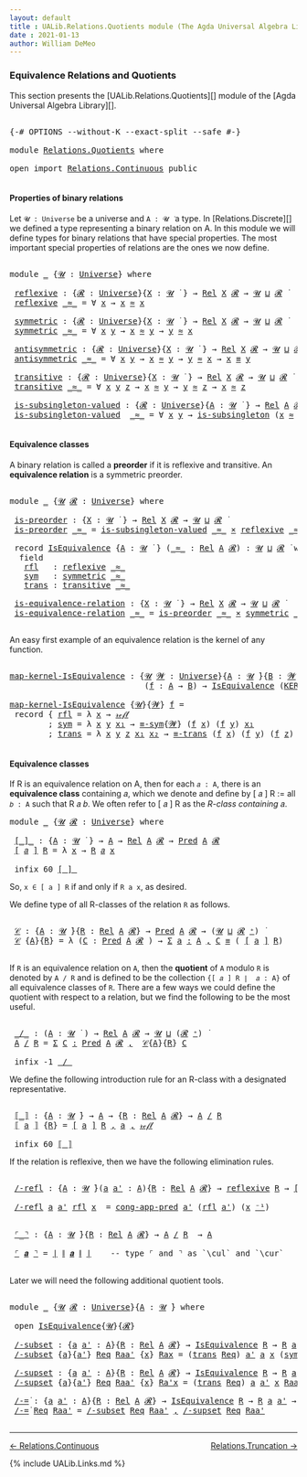 ```yaml
---
layout: default
title : UALib.Relations.Quotients module (The Agda Universal Algebra Library)
date : 2021-01-13
author: William DeMeo
---
```


### <a id="equivalence-relations-and-quotients">Equivalence Relations and Quotients</a>

This section presents the [UALib.Relations.Quotients][] module of the [Agda Universal Algebra Library][].

<pre class="Agda">

<a id="354" class="Symbol">{-#</a> <a id="358" class="Keyword">OPTIONS</a> <a id="366" class="Pragma">--without-K</a> <a id="378" class="Pragma">--exact-split</a> <a id="392" class="Pragma">--safe</a> <a id="399" class="Symbol">#-}</a>

<a id="404" class="Keyword">module</a> <a id="411" href="Relations.Quotients.html" class="Module">Relations.Quotients</a> <a id="431" class="Keyword">where</a>

<a id="438" class="Keyword">open</a> <a id="443" class="Keyword">import</a> <a id="450" href="Relations.Continuous.html" class="Module">Relations.Continuous</a> <a id="471" class="Keyword">public</a>

</pre>


#### <a id="properties-of-binary-relations">Properties of binary relations</a>

Let `𝓤 : Universe` be a universe and `A : 𝓤 ̇` a type.  In [Relations.Discrete][] we defined a type representing a binary relation on A.  In this module we will define types for binary relations that have special properties. The most important special properties of relations are the ones we now define.

<pre class="Agda">

<a id="891" class="Keyword">module</a> <a id="898" href="Relations.Quotients.html#898" class="Module">_</a> <a id="900" class="Symbol">{</a><a id="901" href="Relations.Quotients.html#901" class="Bound">𝓤</a> <a id="903" class="Symbol">:</a> <a id="905" href="Agda.Primitive.html#423" class="Postulate">Universe</a><a id="913" class="Symbol">}</a> <a id="915" class="Keyword">where</a>

 <a id="923" href="Relations.Quotients.html#923" class="Function">reflexive</a> <a id="933" class="Symbol">:</a> <a id="935" class="Symbol">{</a><a id="936" href="Relations.Quotients.html#936" class="Bound">𝓡</a> <a id="938" class="Symbol">:</a> <a id="940" href="Agda.Primitive.html#423" class="Postulate">Universe</a><a id="948" class="Symbol">}{</a><a id="950" href="Relations.Quotients.html#950" class="Bound">X</a> <a id="952" class="Symbol">:</a> <a id="954" href="Relations.Quotients.html#901" class="Bound">𝓤</a> <a id="956" href="Universes.html#403" class="Function Operator">̇</a> <a id="958" class="Symbol">}</a> <a id="960" class="Symbol">→</a> <a id="962" href="Relations.Discrete.html#7033" class="Function">Rel</a> <a id="966" href="Relations.Quotients.html#950" class="Bound">X</a> <a id="968" href="Relations.Quotients.html#936" class="Bound">𝓡</a> <a id="970" class="Symbol">→</a> <a id="972" href="Relations.Quotients.html#901" class="Bound">𝓤</a> <a id="974" href="Agda.Primitive.html#636" class="Primitive Operator">⊔</a> <a id="976" href="Relations.Quotients.html#936" class="Bound">𝓡</a> <a id="978" href="Universes.html#403" class="Function Operator">̇</a>
 <a id="981" href="Relations.Quotients.html#923" class="Function">reflexive</a> <a id="991" href="Relations.Quotients.html#991" class="Bound Operator">_≈_</a> <a id="995" class="Symbol">=</a> <a id="997" class="Symbol">∀</a> <a id="999" href="Relations.Quotients.html#999" class="Bound">x</a> <a id="1001" class="Symbol">→</a> <a id="1003" href="Relations.Quotients.html#999" class="Bound">x</a> <a id="1005" href="Relations.Quotients.html#991" class="Bound Operator">≈</a> <a id="1007" href="Relations.Quotients.html#999" class="Bound">x</a>

 <a id="1011" href="Relations.Quotients.html#1011" class="Function">symmetric</a> <a id="1021" class="Symbol">:</a> <a id="1023" class="Symbol">{</a><a id="1024" href="Relations.Quotients.html#1024" class="Bound">𝓡</a> <a id="1026" class="Symbol">:</a> <a id="1028" href="Agda.Primitive.html#423" class="Postulate">Universe</a><a id="1036" class="Symbol">}{</a><a id="1038" href="Relations.Quotients.html#1038" class="Bound">X</a> <a id="1040" class="Symbol">:</a> <a id="1042" href="Relations.Quotients.html#901" class="Bound">𝓤</a> <a id="1044" href="Universes.html#403" class="Function Operator">̇</a> <a id="1046" class="Symbol">}</a> <a id="1048" class="Symbol">→</a> <a id="1050" href="Relations.Discrete.html#7033" class="Function">Rel</a> <a id="1054" href="Relations.Quotients.html#1038" class="Bound">X</a> <a id="1056" href="Relations.Quotients.html#1024" class="Bound">𝓡</a> <a id="1058" class="Symbol">→</a> <a id="1060" href="Relations.Quotients.html#901" class="Bound">𝓤</a> <a id="1062" href="Agda.Primitive.html#636" class="Primitive Operator">⊔</a> <a id="1064" href="Relations.Quotients.html#1024" class="Bound">𝓡</a> <a id="1066" href="Universes.html#403" class="Function Operator">̇</a>
 <a id="1069" href="Relations.Quotients.html#1011" class="Function">symmetric</a> <a id="1079" href="Relations.Quotients.html#1079" class="Bound Operator">_≈_</a> <a id="1083" class="Symbol">=</a> <a id="1085" class="Symbol">∀</a> <a id="1087" href="Relations.Quotients.html#1087" class="Bound">x</a> <a id="1089" href="Relations.Quotients.html#1089" class="Bound">y</a> <a id="1091" class="Symbol">→</a> <a id="1093" href="Relations.Quotients.html#1087" class="Bound">x</a> <a id="1095" href="Relations.Quotients.html#1079" class="Bound Operator">≈</a> <a id="1097" href="Relations.Quotients.html#1089" class="Bound">y</a> <a id="1099" class="Symbol">→</a> <a id="1101" href="Relations.Quotients.html#1089" class="Bound">y</a> <a id="1103" href="Relations.Quotients.html#1079" class="Bound Operator">≈</a> <a id="1105" href="Relations.Quotients.html#1087" class="Bound">x</a>

 <a id="1109" href="Relations.Quotients.html#1109" class="Function">antisymmetric</a> <a id="1123" class="Symbol">:</a> <a id="1125" class="Symbol">{</a><a id="1126" href="Relations.Quotients.html#1126" class="Bound">𝓡</a> <a id="1128" class="Symbol">:</a> <a id="1130" href="Agda.Primitive.html#423" class="Postulate">Universe</a><a id="1138" class="Symbol">}{</a><a id="1140" href="Relations.Quotients.html#1140" class="Bound">X</a> <a id="1142" class="Symbol">:</a> <a id="1144" href="Relations.Quotients.html#901" class="Bound">𝓤</a> <a id="1146" href="Universes.html#403" class="Function Operator">̇</a> <a id="1148" class="Symbol">}</a> <a id="1150" class="Symbol">→</a> <a id="1152" href="Relations.Discrete.html#7033" class="Function">Rel</a> <a id="1156" href="Relations.Quotients.html#1140" class="Bound">X</a> <a id="1158" href="Relations.Quotients.html#1126" class="Bound">𝓡</a> <a id="1160" class="Symbol">→</a> <a id="1162" href="Relations.Quotients.html#901" class="Bound">𝓤</a> <a id="1164" href="Agda.Primitive.html#636" class="Primitive Operator">⊔</a> <a id="1166" href="Relations.Quotients.html#1126" class="Bound">𝓡</a> <a id="1168" href="Universes.html#403" class="Function Operator">̇</a>
 <a id="1171" href="Relations.Quotients.html#1109" class="Function">antisymmetric</a> <a id="1185" href="Relations.Quotients.html#1185" class="Bound Operator">_≈_</a> <a id="1189" class="Symbol">=</a> <a id="1191" class="Symbol">∀</a> <a id="1193" href="Relations.Quotients.html#1193" class="Bound">x</a> <a id="1195" href="Relations.Quotients.html#1195" class="Bound">y</a> <a id="1197" class="Symbol">→</a> <a id="1199" href="Relations.Quotients.html#1193" class="Bound">x</a> <a id="1201" href="Relations.Quotients.html#1185" class="Bound Operator">≈</a> <a id="1203" href="Relations.Quotients.html#1195" class="Bound">y</a> <a id="1205" class="Symbol">→</a> <a id="1207" href="Relations.Quotients.html#1195" class="Bound">y</a> <a id="1209" href="Relations.Quotients.html#1185" class="Bound Operator">≈</a> <a id="1211" href="Relations.Quotients.html#1193" class="Bound">x</a> <a id="1213" class="Symbol">→</a> <a id="1215" href="Relations.Quotients.html#1193" class="Bound">x</a> <a id="1217" href="Prelude.Inverses.html#621" class="Datatype Operator">≡</a> <a id="1219" href="Relations.Quotients.html#1195" class="Bound">y</a>

 <a id="1223" href="Relations.Quotients.html#1223" class="Function">transitive</a> <a id="1234" class="Symbol">:</a> <a id="1236" class="Symbol">{</a><a id="1237" href="Relations.Quotients.html#1237" class="Bound">𝓡</a> <a id="1239" class="Symbol">:</a> <a id="1241" href="Agda.Primitive.html#423" class="Postulate">Universe</a><a id="1249" class="Symbol">}{</a><a id="1251" href="Relations.Quotients.html#1251" class="Bound">X</a> <a id="1253" class="Symbol">:</a> <a id="1255" href="Relations.Quotients.html#901" class="Bound">𝓤</a> <a id="1257" href="Universes.html#403" class="Function Operator">̇</a> <a id="1259" class="Symbol">}</a> <a id="1261" class="Symbol">→</a> <a id="1263" href="Relations.Discrete.html#7033" class="Function">Rel</a> <a id="1267" href="Relations.Quotients.html#1251" class="Bound">X</a> <a id="1269" href="Relations.Quotients.html#1237" class="Bound">𝓡</a> <a id="1271" class="Symbol">→</a> <a id="1273" href="Relations.Quotients.html#901" class="Bound">𝓤</a> <a id="1275" href="Agda.Primitive.html#636" class="Primitive Operator">⊔</a> <a id="1277" href="Relations.Quotients.html#1237" class="Bound">𝓡</a> <a id="1279" href="Universes.html#403" class="Function Operator">̇</a>
 <a id="1282" href="Relations.Quotients.html#1223" class="Function">transitive</a> <a id="1293" href="Relations.Quotients.html#1293" class="Bound Operator">_≈_</a> <a id="1297" class="Symbol">=</a> <a id="1299" class="Symbol">∀</a> <a id="1301" href="Relations.Quotients.html#1301" class="Bound">x</a> <a id="1303" href="Relations.Quotients.html#1303" class="Bound">y</a> <a id="1305" href="Relations.Quotients.html#1305" class="Bound">z</a> <a id="1307" class="Symbol">→</a> <a id="1309" href="Relations.Quotients.html#1301" class="Bound">x</a> <a id="1311" href="Relations.Quotients.html#1293" class="Bound Operator">≈</a> <a id="1313" href="Relations.Quotients.html#1303" class="Bound">y</a> <a id="1315" class="Symbol">→</a> <a id="1317" href="Relations.Quotients.html#1303" class="Bound">y</a> <a id="1319" href="Relations.Quotients.html#1293" class="Bound Operator">≈</a> <a id="1321" href="Relations.Quotients.html#1305" class="Bound">z</a> <a id="1323" class="Symbol">→</a> <a id="1325" href="Relations.Quotients.html#1301" class="Bound">x</a> <a id="1327" href="Relations.Quotients.html#1293" class="Bound Operator">≈</a> <a id="1329" href="Relations.Quotients.html#1305" class="Bound">z</a>

 <a id="1333" href="Relations.Quotients.html#1333" class="Function">is-subsingleton-valued</a> <a id="1356" class="Symbol">:</a> <a id="1358" class="Symbol">{</a><a id="1359" href="Relations.Quotients.html#1359" class="Bound">𝓡</a> <a id="1361" class="Symbol">:</a> <a id="1363" href="Agda.Primitive.html#423" class="Postulate">Universe</a><a id="1371" class="Symbol">}{</a><a id="1373" href="Relations.Quotients.html#1373" class="Bound">A</a> <a id="1375" class="Symbol">:</a> <a id="1377" href="Relations.Quotients.html#901" class="Bound">𝓤</a> <a id="1379" href="Universes.html#403" class="Function Operator">̇</a> <a id="1381" class="Symbol">}</a> <a id="1383" class="Symbol">→</a> <a id="1385" href="Relations.Discrete.html#7033" class="Function">Rel</a> <a id="1389" href="Relations.Quotients.html#1373" class="Bound">A</a> <a id="1391" href="Relations.Quotients.html#1359" class="Bound">𝓡</a> <a id="1393" class="Symbol">→</a> <a id="1395" href="Relations.Quotients.html#901" class="Bound">𝓤</a> <a id="1397" href="Agda.Primitive.html#636" class="Primitive Operator">⊔</a> <a id="1399" href="Relations.Quotients.html#1359" class="Bound">𝓡</a> <a id="1401" href="Universes.html#403" class="Function Operator">̇</a>
 <a id="1404" href="Relations.Quotients.html#1333" class="Function">is-subsingleton-valued</a>  <a id="1428" href="Relations.Quotients.html#1428" class="Bound Operator">_≈_</a> <a id="1432" class="Symbol">=</a> <a id="1434" class="Symbol">∀</a> <a id="1436" href="Relations.Quotients.html#1436" class="Bound">x</a> <a id="1438" href="Relations.Quotients.html#1438" class="Bound">y</a> <a id="1440" class="Symbol">→</a> <a id="1442" href="MGS-Basic-UF.html#743" class="Function">is-subsingleton</a> <a id="1458" class="Symbol">(</a><a id="1459" href="Relations.Quotients.html#1436" class="Bound">x</a> <a id="1461" href="Relations.Quotients.html#1428" class="Bound Operator">≈</a> <a id="1463" href="Relations.Quotients.html#1438" class="Bound">y</a><a id="1464" class="Symbol">)</a>

</pre>



#### <a id="equivalence-classes">Equivalence classes</a>

A binary relation is called a **preorder** if it is reflexive and transitive. An **equivalence relation** is a symmetric preorder.


<pre class="Agda">

<a id="1686" class="Keyword">module</a> <a id="1693" href="Relations.Quotients.html#1693" class="Module">_</a> <a id="1695" class="Symbol">{</a><a id="1696" href="Relations.Quotients.html#1696" class="Bound">𝓤</a> <a id="1698" href="Relations.Quotients.html#1698" class="Bound">𝓡</a> <a id="1700" class="Symbol">:</a> <a id="1702" href="Agda.Primitive.html#423" class="Postulate">Universe</a><a id="1710" class="Symbol">}</a> <a id="1712" class="Keyword">where</a>

 <a id="1720" href="Relations.Quotients.html#1720" class="Function">is-preorder</a> <a id="1732" class="Symbol">:</a> <a id="1734" class="Symbol">{</a><a id="1735" href="Relations.Quotients.html#1735" class="Bound">X</a> <a id="1737" class="Symbol">:</a> <a id="1739" href="Relations.Quotients.html#1696" class="Bound">𝓤</a> <a id="1741" href="Universes.html#403" class="Function Operator">̇</a> <a id="1743" class="Symbol">}</a> <a id="1745" class="Symbol">→</a> <a id="1747" href="Relations.Discrete.html#7033" class="Function">Rel</a> <a id="1751" href="Relations.Quotients.html#1735" class="Bound">X</a> <a id="1753" href="Relations.Quotients.html#1698" class="Bound">𝓡</a> <a id="1755" class="Symbol">→</a> <a id="1757" href="Relations.Quotients.html#1696" class="Bound">𝓤</a> <a id="1759" href="Agda.Primitive.html#636" class="Primitive Operator">⊔</a> <a id="1761" href="Relations.Quotients.html#1698" class="Bound">𝓡</a> <a id="1763" href="Universes.html#403" class="Function Operator">̇</a>
 <a id="1766" href="Relations.Quotients.html#1720" class="Function">is-preorder</a> <a id="1778" href="Relations.Quotients.html#1778" class="Bound Operator">_≈_</a> <a id="1782" class="Symbol">=</a> <a id="1784" href="Relations.Quotients.html#1333" class="Function">is-subsingleton-valued</a> <a id="1807" href="Relations.Quotients.html#1778" class="Bound Operator">_≈_</a> <a id="1811" href="MGS-MLTT.html#3515" class="Function Operator">×</a> <a id="1813" href="Relations.Quotients.html#923" class="Function">reflexive</a> <a id="1823" href="Relations.Quotients.html#1778" class="Bound Operator">_≈_</a> <a id="1827" href="MGS-MLTT.html#3515" class="Function Operator">×</a> <a id="1829" href="Relations.Quotients.html#1223" class="Function">transitive</a> <a id="1840" href="Relations.Quotients.html#1778" class="Bound Operator">_≈_</a>

 <a id="1846" class="Keyword">record</a> <a id="1853" href="Relations.Quotients.html#1853" class="Record">IsEquivalence</a> <a id="1867" class="Symbol">{</a><a id="1868" href="Relations.Quotients.html#1868" class="Bound">A</a> <a id="1870" class="Symbol">:</a> <a id="1872" href="Relations.Quotients.html#1696" class="Bound">𝓤</a> <a id="1874" href="Universes.html#403" class="Function Operator">̇</a> <a id="1876" class="Symbol">}</a> <a id="1878" class="Symbol">(</a><a id="1879" href="Relations.Quotients.html#1879" class="Bound Operator">_≈_</a> <a id="1883" class="Symbol">:</a> <a id="1885" href="Relations.Discrete.html#7033" class="Function">Rel</a> <a id="1889" href="Relations.Quotients.html#1868" class="Bound">A</a> <a id="1891" href="Relations.Quotients.html#1698" class="Bound">𝓡</a><a id="1892" class="Symbol">)</a> <a id="1894" class="Symbol">:</a> <a id="1896" href="Relations.Quotients.html#1696" class="Bound">𝓤</a> <a id="1898" href="Agda.Primitive.html#636" class="Primitive Operator">⊔</a> <a id="1900" href="Relations.Quotients.html#1698" class="Bound">𝓡</a> <a id="1902" href="Universes.html#403" class="Function Operator">̇</a> <a id="1904" class="Keyword">where</a>
  <a id="1912" class="Keyword">field</a>
   <a id="1921" href="Relations.Quotients.html#1921" class="Field">rfl</a>   <a id="1927" class="Symbol">:</a> <a id="1929" href="Relations.Quotients.html#923" class="Function">reflexive</a> <a id="1939" href="Relations.Quotients.html#1879" class="Bound Operator">_≈_</a>
   <a id="1946" href="Relations.Quotients.html#1946" class="Field">sym</a>   <a id="1952" class="Symbol">:</a> <a id="1954" href="Relations.Quotients.html#1011" class="Function">symmetric</a> <a id="1964" href="Relations.Quotients.html#1879" class="Bound Operator">_≈_</a>
   <a id="1971" href="Relations.Quotients.html#1971" class="Field">trans</a> <a id="1977" class="Symbol">:</a> <a id="1979" href="Relations.Quotients.html#1223" class="Function">transitive</a> <a id="1990" href="Relations.Quotients.html#1879" class="Bound Operator">_≈_</a>

 <a id="1996" href="Relations.Quotients.html#1996" class="Function">is-equivalence-relation</a> <a id="2020" class="Symbol">:</a> <a id="2022" class="Symbol">{</a><a id="2023" href="Relations.Quotients.html#2023" class="Bound">X</a> <a id="2025" class="Symbol">:</a> <a id="2027" href="Relations.Quotients.html#1696" class="Bound">𝓤</a> <a id="2029" href="Universes.html#403" class="Function Operator">̇</a> <a id="2031" class="Symbol">}</a> <a id="2033" class="Symbol">→</a> <a id="2035" href="Relations.Discrete.html#7033" class="Function">Rel</a> <a id="2039" href="Relations.Quotients.html#2023" class="Bound">X</a> <a id="2041" href="Relations.Quotients.html#1698" class="Bound">𝓡</a> <a id="2043" class="Symbol">→</a> <a id="2045" href="Relations.Quotients.html#1696" class="Bound">𝓤</a> <a id="2047" href="Agda.Primitive.html#636" class="Primitive Operator">⊔</a> <a id="2049" href="Relations.Quotients.html#1698" class="Bound">𝓡</a> <a id="2051" href="Universes.html#403" class="Function Operator">̇</a>
 <a id="2054" href="Relations.Quotients.html#1996" class="Function">is-equivalence-relation</a> <a id="2078" href="Relations.Quotients.html#2078" class="Bound Operator">_≈_</a> <a id="2082" class="Symbol">=</a> <a id="2084" href="Relations.Quotients.html#1720" class="Function">is-preorder</a> <a id="2096" href="Relations.Quotients.html#2078" class="Bound Operator">_≈_</a> <a id="2100" href="MGS-MLTT.html#3515" class="Function Operator">×</a> <a id="2102" href="Relations.Quotients.html#1011" class="Function">symmetric</a> <a id="2112" href="Relations.Quotients.html#2078" class="Bound Operator">_≈_</a>

</pre>

An easy first example of an equivalence relation is the kernel of any function.

<pre class="Agda">

<a id="map-kernel-IsEquivalence"></a><a id="2224" href="Relations.Quotients.html#2224" class="Function">map-kernel-IsEquivalence</a> <a id="2249" class="Symbol">:</a> <a id="2251" class="Symbol">{</a><a id="2252" href="Relations.Quotients.html#2252" class="Bound">𝓤</a> <a id="2254" href="Relations.Quotients.html#2254" class="Bound">𝓦</a> <a id="2256" class="Symbol">:</a> <a id="2258" href="Agda.Primitive.html#423" class="Postulate">Universe</a><a id="2266" class="Symbol">}{</a><a id="2268" href="Relations.Quotients.html#2268" class="Bound">A</a> <a id="2270" class="Symbol">:</a> <a id="2272" href="Relations.Quotients.html#2252" class="Bound">𝓤</a> <a id="2274" href="Universes.html#403" class="Function Operator">̇</a><a id="2275" class="Symbol">}{</a><a id="2277" href="Relations.Quotients.html#2277" class="Bound">B</a> <a id="2279" class="Symbol">:</a> <a id="2281" href="Relations.Quotients.html#2254" class="Bound">𝓦</a> <a id="2283" href="Universes.html#403" class="Function Operator">̇</a><a id="2284" class="Symbol">}</a>
                            <a id="2314" class="Symbol">(</a><a id="2315" href="Relations.Quotients.html#2315" class="Bound">f</a> <a id="2317" class="Symbol">:</a> <a id="2319" href="Relations.Quotients.html#2268" class="Bound">A</a> <a id="2321" class="Symbol">→</a> <a id="2323" href="Relations.Quotients.html#2277" class="Bound">B</a><a id="2324" class="Symbol">)</a> <a id="2326" class="Symbol">→</a> <a id="2328" href="Relations.Quotients.html#1853" class="Record">IsEquivalence</a> <a id="2342" class="Symbol">(</a><a id="2343" href="Relations.Discrete.html#7095" class="Function">KER-rel</a><a id="2350" class="Symbol">{</a><a id="2351" href="Relations.Quotients.html#2252" class="Bound">𝓤</a><a id="2352" class="Symbol">}{</a><a id="2354" href="Relations.Quotients.html#2254" class="Bound">𝓦</a><a id="2355" class="Symbol">}</a> <a id="2357" href="Relations.Quotients.html#2315" class="Bound">f</a><a id="2358" class="Symbol">)</a>

<a id="2361" href="Relations.Quotients.html#2224" class="Function">map-kernel-IsEquivalence</a> <a id="2386" class="Symbol">{</a><a id="2387" href="Relations.Quotients.html#2387" class="Bound">𝓤</a><a id="2388" class="Symbol">}{</a><a id="2390" href="Relations.Quotients.html#2390" class="Bound">𝓦</a><a id="2391" class="Symbol">}</a> <a id="2393" href="Relations.Quotients.html#2393" class="Bound">f</a> <a id="2395" class="Symbol">=</a>
 <a id="2398" class="Keyword">record</a> <a id="2405" class="Symbol">{</a> <a id="2407" href="Relations.Quotients.html#1921" class="Field">rfl</a> <a id="2411" class="Symbol">=</a> <a id="2413" class="Symbol">λ</a> <a id="2415" href="Relations.Quotients.html#2415" class="Bound">x</a> <a id="2417" class="Symbol">→</a> <a id="2419" href="Prelude.Inverses.html#635" class="InductiveConstructor">𝓇ℯ𝒻𝓁</a>
        <a id="2432" class="Symbol">;</a> <a id="2434" href="Relations.Quotients.html#1946" class="Field">sym</a> <a id="2438" class="Symbol">=</a> <a id="2440" class="Symbol">λ</a> <a id="2442" href="Relations.Quotients.html#2442" class="Bound">x</a> <a id="2444" href="Relations.Quotients.html#2444" class="Bound">y</a> <a id="2446" href="Relations.Quotients.html#2446" class="Bound">x₁</a> <a id="2449" class="Symbol">→</a> <a id="2451" href="Prelude.Equality.html#1746" class="Function">≡-sym</a><a id="2456" class="Symbol">{</a><a id="2457" href="Relations.Quotients.html#2390" class="Bound">𝓦</a><a id="2458" class="Symbol">}</a> <a id="2460" class="Symbol">(</a><a id="2461" href="Relations.Quotients.html#2393" class="Bound">f</a> <a id="2463" href="Relations.Quotients.html#2442" class="Bound">x</a><a id="2464" class="Symbol">)</a> <a id="2466" class="Symbol">(</a><a id="2467" href="Relations.Quotients.html#2393" class="Bound">f</a> <a id="2469" href="Relations.Quotients.html#2444" class="Bound">y</a><a id="2470" class="Symbol">)</a> <a id="2472" href="Relations.Quotients.html#2446" class="Bound">x₁</a>
        <a id="2483" class="Symbol">;</a> <a id="2485" href="Relations.Quotients.html#1971" class="Field">trans</a> <a id="2491" class="Symbol">=</a> <a id="2493" class="Symbol">λ</a> <a id="2495" href="Relations.Quotients.html#2495" class="Bound">x</a> <a id="2497" href="Relations.Quotients.html#2497" class="Bound">y</a> <a id="2499" href="Relations.Quotients.html#2499" class="Bound">z</a> <a id="2501" href="Relations.Quotients.html#2501" class="Bound">x₁</a> <a id="2504" href="Relations.Quotients.html#2504" class="Bound">x₂</a> <a id="2507" class="Symbol">→</a> <a id="2509" href="Prelude.Equality.html#1805" class="Function">≡-trans</a> <a id="2517" class="Symbol">(</a><a id="2518" href="Relations.Quotients.html#2393" class="Bound">f</a> <a id="2520" href="Relations.Quotients.html#2495" class="Bound">x</a><a id="2521" class="Symbol">)</a> <a id="2523" class="Symbol">(</a><a id="2524" href="Relations.Quotients.html#2393" class="Bound">f</a> <a id="2526" href="Relations.Quotients.html#2497" class="Bound">y</a><a id="2527" class="Symbol">)</a> <a id="2529" class="Symbol">(</a><a id="2530" href="Relations.Quotients.html#2393" class="Bound">f</a> <a id="2532" href="Relations.Quotients.html#2499" class="Bound">z</a><a id="2533" class="Symbol">)</a> <a id="2535" href="Relations.Quotients.html#2501" class="Bound">x₁</a> <a id="2538" href="Relations.Quotients.html#2504" class="Bound">x₂</a> <a id="2541" class="Symbol">}</a>

</pre>




#### <a id="equivalence-classes">Equivalence classes</a>

If R is an equivalence relation on A, then for each `𝑎 : A`, there is an **equivalence class** containing 𝑎, which we denote and define by [ 𝑎 ] R := all `𝑏 : A` such that R 𝑎 𝑏. We often refer to [ 𝑎 ] R as the *R-class containing* 𝑎.

<pre class="Agda">
<a id="2867" class="Keyword">module</a> <a id="2874" href="Relations.Quotients.html#2874" class="Module">_</a> <a id="2876" class="Symbol">{</a><a id="2877" href="Relations.Quotients.html#2877" class="Bound">𝓤</a> <a id="2879" href="Relations.Quotients.html#2879" class="Bound">𝓡</a> <a id="2881" class="Symbol">:</a> <a id="2883" href="Agda.Primitive.html#423" class="Postulate">Universe</a><a id="2891" class="Symbol">}</a> <a id="2893" class="Keyword">where</a>

 <a id="2901" href="Relations.Quotients.html#2901" class="Function Operator">[_]_</a> <a id="2906" class="Symbol">:</a> <a id="2908" class="Symbol">{</a><a id="2909" href="Relations.Quotients.html#2909" class="Bound">A</a> <a id="2911" class="Symbol">:</a> <a id="2913" href="Relations.Quotients.html#2877" class="Bound">𝓤</a> <a id="2915" href="Universes.html#403" class="Function Operator">̇</a> <a id="2917" class="Symbol">}</a> <a id="2919" class="Symbol">→</a> <a id="2921" href="Relations.Quotients.html#2909" class="Bound">A</a> <a id="2923" class="Symbol">→</a> <a id="2925" href="Relations.Discrete.html#7033" class="Function">Rel</a> <a id="2929" href="Relations.Quotients.html#2909" class="Bound">A</a> <a id="2931" href="Relations.Quotients.html#2879" class="Bound">𝓡</a> <a id="2933" class="Symbol">→</a> <a id="2935" href="Relations.Discrete.html#1408" class="Function">Pred</a> <a id="2940" href="Relations.Quotients.html#2909" class="Bound">A</a> <a id="2942" href="Relations.Quotients.html#2879" class="Bound">𝓡</a>
 <a id="2945" href="Relations.Quotients.html#2901" class="Function Operator">[</a> <a id="2947" href="Relations.Quotients.html#2947" class="Bound">𝑎</a> <a id="2949" href="Relations.Quotients.html#2901" class="Function Operator">]</a> <a id="2951" href="Relations.Quotients.html#2951" class="Bound">R</a> <a id="2953" class="Symbol">=</a> <a id="2955" class="Symbol">λ</a> <a id="2957" href="Relations.Quotients.html#2957" class="Bound">x</a> <a id="2959" class="Symbol">→</a> <a id="2961" href="Relations.Quotients.html#2951" class="Bound">R</a> <a id="2963" href="Relations.Quotients.html#2947" class="Bound">𝑎</a> <a id="2965" href="Relations.Quotients.html#2957" class="Bound">x</a>

 <a id="2969" class="Keyword">infix</a> <a id="2975" class="Number">60</a> <a id="2978" href="Relations.Quotients.html#2901" class="Function Operator">[_]_</a>
</pre>

So, `x ∈ [ a ] R` if and only if `R a x`, as desired.

We define type of all R-classes of the relation `R` as follows.

<pre class="Agda">

 <a id="3130" href="Relations.Quotients.html#3130" class="Function">𝒞</a> <a id="3132" class="Symbol">:</a> <a id="3134" class="Symbol">{</a><a id="3135" href="Relations.Quotients.html#3135" class="Bound">A</a> <a id="3137" class="Symbol">:</a> <a id="3139" href="Relations.Quotients.html#2877" class="Bound">𝓤</a> <a id="3141" href="Universes.html#403" class="Function Operator">̇</a><a id="3142" class="Symbol">}{</a><a id="3144" href="Relations.Quotients.html#3144" class="Bound">R</a> <a id="3146" class="Symbol">:</a> <a id="3148" href="Relations.Discrete.html#7033" class="Function">Rel</a> <a id="3152" href="Relations.Quotients.html#3135" class="Bound">A</a> <a id="3154" href="Relations.Quotients.html#2879" class="Bound">𝓡</a><a id="3155" class="Symbol">}</a> <a id="3157" class="Symbol">→</a> <a id="3159" href="Relations.Discrete.html#1408" class="Function">Pred</a> <a id="3164" href="Relations.Quotients.html#3135" class="Bound">A</a> <a id="3166" href="Relations.Quotients.html#2879" class="Bound">𝓡</a> <a id="3168" class="Symbol">→</a> <a id="3170" class="Symbol">(</a><a id="3171" href="Relations.Quotients.html#2877" class="Bound">𝓤</a> <a id="3173" href="Agda.Primitive.html#636" class="Primitive Operator">⊔</a> <a id="3175" href="Relations.Quotients.html#2879" class="Bound">𝓡</a> <a id="3177" href="Agda.Primitive.html#606" class="Primitive Operator">⁺</a><a id="3178" class="Symbol">)</a> <a id="3180" href="Universes.html#403" class="Function Operator">̇</a>
 <a id="3183" href="Relations.Quotients.html#3130" class="Function">𝒞</a> <a id="3185" class="Symbol">{</a><a id="3186" href="Relations.Quotients.html#3186" class="Bound">A</a><a id="3187" class="Symbol">}{</a><a id="3189" href="Relations.Quotients.html#3189" class="Bound">R</a><a id="3190" class="Symbol">}</a> <a id="3192" class="Symbol">=</a> <a id="3194" class="Symbol">λ</a> <a id="3196" class="Symbol">(</a><a id="3197" href="Relations.Quotients.html#3197" class="Bound">C</a> <a id="3199" class="Symbol">:</a> <a id="3201" href="Relations.Discrete.html#1408" class="Function">Pred</a> <a id="3206" href="Relations.Quotients.html#3186" class="Bound">A</a> <a id="3208" href="Relations.Quotients.html#2879" class="Bound">𝓡</a> <a id="3210" class="Symbol">)</a> <a id="3212" class="Symbol">→</a> <a id="3214" href="MGS-MLTT.html#3074" class="Function">Σ</a> <a id="3216" href="Relations.Quotients.html#3216" class="Bound">a</a> <a id="3218" href="MGS-MLTT.html#3074" class="Function">꞉</a> <a id="3220" href="Relations.Quotients.html#3186" class="Bound">A</a> <a id="3222" href="MGS-MLTT.html#3074" class="Function">,</a> <a id="3224" href="Relations.Quotients.html#3197" class="Bound">C</a> <a id="3226" href="Prelude.Inverses.html#621" class="Datatype Operator">≡</a> <a id="3228" class="Symbol">(</a> <a id="3230" href="Relations.Quotients.html#2901" class="Function Operator">[</a> <a id="3232" href="Relations.Quotients.html#3216" class="Bound">a</a> <a id="3234" href="Relations.Quotients.html#2901" class="Function Operator">]</a> <a id="3236" href="Relations.Quotients.html#3189" class="Bound">R</a><a id="3237" class="Symbol">)</a>

</pre>

If `R` is an equivalence relation on `A`, then the **quotient** of `A` modulo `R` is denoted by `A / R` and is defined to be the collection `{[ 𝑎 ] R ∣  𝑎 : A}` of all equivalence classes of `R`. There are a few ways we could define the quotient with respect to a relation, but we find the following to be the most useful.

<pre class="Agda">

 <a id="3591" href="Relations.Quotients.html#3591" class="Function Operator">_/_</a> <a id="3595" class="Symbol">:</a> <a id="3597" class="Symbol">(</a><a id="3598" href="Relations.Quotients.html#3598" class="Bound">A</a> <a id="3600" class="Symbol">:</a> <a id="3602" href="Relations.Quotients.html#2877" class="Bound">𝓤</a> <a id="3604" href="Universes.html#403" class="Function Operator">̇</a> <a id="3606" class="Symbol">)</a> <a id="3608" class="Symbol">→</a> <a id="3610" href="Relations.Discrete.html#7033" class="Function">Rel</a> <a id="3614" href="Relations.Quotients.html#3598" class="Bound">A</a> <a id="3616" href="Relations.Quotients.html#2879" class="Bound">𝓡</a> <a id="3618" class="Symbol">→</a> <a id="3620" href="Relations.Quotients.html#2877" class="Bound">𝓤</a> <a id="3622" href="Agda.Primitive.html#636" class="Primitive Operator">⊔</a> <a id="3624" class="Symbol">(</a><a id="3625" href="Relations.Quotients.html#2879" class="Bound">𝓡</a> <a id="3627" href="Agda.Primitive.html#606" class="Primitive Operator">⁺</a><a id="3628" class="Symbol">)</a> <a id="3630" href="Universes.html#403" class="Function Operator">̇</a>
 <a id="3633" href="Relations.Quotients.html#3633" class="Bound">A</a> <a id="3635" href="Relations.Quotients.html#3591" class="Function Operator">/</a> <a id="3637" href="Relations.Quotients.html#3637" class="Bound">R</a> <a id="3639" class="Symbol">=</a> <a id="3641" href="MGS-MLTT.html#3074" class="Function">Σ</a> <a id="3643" href="Relations.Quotients.html#3643" class="Bound">C</a> <a id="3645" href="MGS-MLTT.html#3074" class="Function">꞉</a> <a id="3647" href="Relations.Discrete.html#1408" class="Function">Pred</a> <a id="3652" href="Relations.Quotients.html#3633" class="Bound">A</a> <a id="3654" href="Relations.Quotients.html#2879" class="Bound">𝓡</a> <a id="3656" href="MGS-MLTT.html#3074" class="Function">,</a>  <a id="3659" href="Relations.Quotients.html#3130" class="Function">𝒞</a><a id="3660" class="Symbol">{</a><a id="3661" href="Relations.Quotients.html#3633" class="Bound">A</a><a id="3662" class="Symbol">}{</a><a id="3664" href="Relations.Quotients.html#3637" class="Bound">R</a><a id="3665" class="Symbol">}</a> <a id="3667" href="Relations.Quotients.html#3643" class="Bound">C</a>

 <a id="3671" class="Keyword">infix</a> <a id="3677" class="Number">-1</a> <a id="3680" href="Relations.Quotients.html#3591" class="Function Operator">_/_</a>
</pre>

We define the following introduction rule for an R-class with a designated representative.

<pre class="Agda">

 <a id="3803" href="Relations.Quotients.html#3803" class="Function Operator">⟦_⟧</a> <a id="3807" class="Symbol">:</a> <a id="3809" class="Symbol">{</a><a id="3810" href="Relations.Quotients.html#3810" class="Bound">A</a> <a id="3812" class="Symbol">:</a> <a id="3814" href="Relations.Quotients.html#2877" class="Bound">𝓤</a> <a id="3816" href="Universes.html#403" class="Function Operator">̇</a><a id="3817" class="Symbol">}</a> <a id="3819" class="Symbol">→</a> <a id="3821" href="Relations.Quotients.html#3810" class="Bound">A</a> <a id="3823" class="Symbol">→</a> <a id="3825" class="Symbol">{</a><a id="3826" href="Relations.Quotients.html#3826" class="Bound">R</a> <a id="3828" class="Symbol">:</a> <a id="3830" href="Relations.Discrete.html#7033" class="Function">Rel</a> <a id="3834" href="Relations.Quotients.html#3810" class="Bound">A</a> <a id="3836" href="Relations.Quotients.html#2879" class="Bound">𝓡</a><a id="3837" class="Symbol">}</a> <a id="3839" class="Symbol">→</a> <a id="3841" href="Relations.Quotients.html#3810" class="Bound">A</a> <a id="3843" href="Relations.Quotients.html#3591" class="Function Operator">/</a> <a id="3845" href="Relations.Quotients.html#3826" class="Bound">R</a>
 <a id="3848" href="Relations.Quotients.html#3803" class="Function Operator">⟦</a> <a id="3850" href="Relations.Quotients.html#3850" class="Bound">a</a> <a id="3852" href="Relations.Quotients.html#3803" class="Function Operator">⟧</a> <a id="3854" class="Symbol">{</a><a id="3855" href="Relations.Quotients.html#3855" class="Bound">R</a><a id="3856" class="Symbol">}</a> <a id="3858" class="Symbol">=</a> <a id="3860" href="Relations.Quotients.html#2901" class="Function Operator">[</a> <a id="3862" href="Relations.Quotients.html#3850" class="Bound">a</a> <a id="3864" href="Relations.Quotients.html#2901" class="Function Operator">]</a> <a id="3866" href="Relations.Quotients.html#3855" class="Bound">R</a> <a id="3868" href="Prelude.Preliminaries.html#14564" class="InductiveConstructor Operator">,</a> <a id="3870" href="Relations.Quotients.html#3850" class="Bound">a</a> <a id="3872" href="Prelude.Preliminaries.html#14564" class="InductiveConstructor Operator">,</a> <a id="3874" href="Prelude.Inverses.html#635" class="InductiveConstructor">𝓇ℯ𝒻𝓁</a>

 <a id="3881" class="Keyword">infix</a> <a id="3887" class="Number">60</a> <a id="3890" href="Relations.Quotients.html#3803" class="Function Operator">⟦_⟧</a>
</pre>

If the relation is reflexive, then we have the following elimination rules.

<pre class="Agda">

 <a id="3998" href="Relations.Quotients.html#3998" class="Function">/-refl</a> <a id="4005" class="Symbol">:</a> <a id="4007" class="Symbol">{</a><a id="4008" href="Relations.Quotients.html#4008" class="Bound">A</a> <a id="4010" class="Symbol">:</a> <a id="4012" href="Relations.Quotients.html#2877" class="Bound">𝓤</a> <a id="4014" href="Universes.html#403" class="Function Operator">̇</a><a id="4015" class="Symbol">}(</a><a id="4017" href="Relations.Quotients.html#4017" class="Bound">a</a> <a id="4019" href="Relations.Quotients.html#4019" class="Bound">a&#39;</a> <a id="4022" class="Symbol">:</a> <a id="4024" href="Relations.Quotients.html#4008" class="Bound">A</a><a id="4025" class="Symbol">){</a><a id="4027" href="Relations.Quotients.html#4027" class="Bound">R</a> <a id="4029" class="Symbol">:</a> <a id="4031" href="Relations.Discrete.html#7033" class="Function">Rel</a> <a id="4035" href="Relations.Quotients.html#4008" class="Bound">A</a> <a id="4037" href="Relations.Quotients.html#2879" class="Bound">𝓡</a><a id="4038" class="Symbol">}</a> <a id="4040" class="Symbol">→</a> <a id="4042" href="Relations.Quotients.html#923" class="Function">reflexive</a> <a id="4052" href="Relations.Quotients.html#4027" class="Bound">R</a> <a id="4054" class="Symbol">→</a> <a id="4056" href="Relations.Quotients.html#2901" class="Function Operator">[</a> <a id="4058" href="Relations.Quotients.html#4017" class="Bound">a</a> <a id="4060" href="Relations.Quotients.html#2901" class="Function Operator">]</a> <a id="4062" href="Relations.Quotients.html#4027" class="Bound">R</a> <a id="4064" href="Prelude.Inverses.html#621" class="Datatype Operator">≡</a> <a id="4066" href="Relations.Quotients.html#2901" class="Function Operator">[</a> <a id="4068" href="Relations.Quotients.html#4019" class="Bound">a&#39;</a> <a id="4071" href="Relations.Quotients.html#2901" class="Function Operator">]</a> <a id="4073" href="Relations.Quotients.html#4027" class="Bound">R</a> <a id="4075" class="Symbol">→</a> <a id="4077" href="Relations.Quotients.html#4027" class="Bound">R</a> <a id="4079" href="Relations.Quotients.html#4017" class="Bound">a</a> <a id="4081" href="Relations.Quotients.html#4019" class="Bound">a&#39;</a>

 <a id="4086" href="Relations.Quotients.html#3998" class="Function">/-refl</a> <a id="4093" href="Relations.Quotients.html#4093" class="Bound">a</a> <a id="4095" href="Relations.Quotients.html#4095" class="Bound">a&#39;</a> <a id="4098" href="Relations.Quotients.html#4098" class="Bound">rfl</a> <a id="4102" href="Relations.Quotients.html#4102" class="Bound">x</a>  <a id="4105" class="Symbol">=</a> <a id="4107" href="Relations.Discrete.html#5240" class="Function">cong-app-pred</a> <a id="4121" href="Relations.Quotients.html#4095" class="Bound">a&#39;</a> <a id="4124" class="Symbol">(</a><a id="4125" href="Relations.Quotients.html#4098" class="Bound">rfl</a> <a id="4129" href="Relations.Quotients.html#4095" class="Bound">a&#39;</a><a id="4131" class="Symbol">)</a> <a id="4133" class="Symbol">(</a><a id="4134" href="Relations.Quotients.html#4102" class="Bound">x</a> <a id="4136" href="MGS-MLTT.html#6125" class="Function Operator">⁻¹</a><a id="4138" class="Symbol">)</a>


 <a id="4143" href="Relations.Quotients.html#4143" class="Function Operator">⌜_⌝</a> <a id="4147" class="Symbol">:</a> <a id="4149" class="Symbol">{</a><a id="4150" href="Relations.Quotients.html#4150" class="Bound">A</a> <a id="4152" class="Symbol">:</a> <a id="4154" href="Relations.Quotients.html#2877" class="Bound">𝓤</a> <a id="4156" href="Universes.html#403" class="Function Operator">̇</a><a id="4157" class="Symbol">}{</a><a id="4159" href="Relations.Quotients.html#4159" class="Bound">R</a> <a id="4161" class="Symbol">:</a> <a id="4163" href="Relations.Discrete.html#7033" class="Function">Rel</a> <a id="4167" href="Relations.Quotients.html#4150" class="Bound">A</a> <a id="4169" href="Relations.Quotients.html#2879" class="Bound">𝓡</a><a id="4170" class="Symbol">}</a> <a id="4172" class="Symbol">→</a> <a id="4174" href="Relations.Quotients.html#4150" class="Bound">A</a> <a id="4176" href="Relations.Quotients.html#3591" class="Function Operator">/</a> <a id="4178" href="Relations.Quotients.html#4159" class="Bound">R</a>  <a id="4181" class="Symbol">→</a> <a id="4183" href="Relations.Quotients.html#4150" class="Bound">A</a>

 <a id="4187" href="Relations.Quotients.html#4143" class="Function Operator">⌜</a> <a id="4189" href="Relations.Quotients.html#4189" class="Bound">𝒂</a> <a id="4191" href="Relations.Quotients.html#4143" class="Function Operator">⌝</a> <a id="4193" class="Symbol">=</a> <a id="4195" href="Prelude.Preliminaries.html#13569" class="Function Operator">∣</a> <a id="4197" href="Prelude.Preliminaries.html#13647" class="Function Operator">∥</a> <a id="4199" href="Relations.Quotients.html#4189" class="Bound">𝒂</a> <a id="4201" href="Prelude.Preliminaries.html#13647" class="Function Operator">∥</a> <a id="4203" href="Prelude.Preliminaries.html#13569" class="Function Operator">∣</a>    <a id="4208" class="Comment">-- type ⌜ and ⌝ as `\cul` and `\cur`</a>

</pre>

Later we will need the following additional quotient tools.

<pre class="Agda">

<a id="4333" class="Keyword">module</a> <a id="4340" href="Relations.Quotients.html#4340" class="Module">_</a> <a id="4342" class="Symbol">{</a><a id="4343" href="Relations.Quotients.html#4343" class="Bound">𝓤</a> <a id="4345" href="Relations.Quotients.html#4345" class="Bound">𝓡</a> <a id="4347" class="Symbol">:</a> <a id="4349" href="Agda.Primitive.html#423" class="Postulate">Universe</a><a id="4357" class="Symbol">}{</a><a id="4359" href="Relations.Quotients.html#4359" class="Bound">A</a> <a id="4361" class="Symbol">:</a> <a id="4363" href="Relations.Quotients.html#4343" class="Bound">𝓤</a> <a id="4365" href="Universes.html#403" class="Function Operator">̇</a><a id="4366" class="Symbol">}</a> <a id="4368" class="Keyword">where</a>

 <a id="4376" class="Keyword">open</a> <a id="4381" href="Relations.Quotients.html#1853" class="Module">IsEquivalence</a><a id="4394" class="Symbol">{</a><a id="4395" href="Relations.Quotients.html#4343" class="Bound">𝓤</a><a id="4396" class="Symbol">}{</a><a id="4398" href="Relations.Quotients.html#4345" class="Bound">𝓡</a><a id="4399" class="Symbol">}</a>

 <a id="4403" href="Relations.Quotients.html#4403" class="Function">/-subset</a> <a id="4412" class="Symbol">:</a> <a id="4414" class="Symbol">{</a><a id="4415" href="Relations.Quotients.html#4415" class="Bound">a</a> <a id="4417" href="Relations.Quotients.html#4417" class="Bound">a&#39;</a> <a id="4420" class="Symbol">:</a> <a id="4422" href="Relations.Quotients.html#4359" class="Bound">A</a><a id="4423" class="Symbol">}{</a><a id="4425" href="Relations.Quotients.html#4425" class="Bound">R</a> <a id="4427" class="Symbol">:</a> <a id="4429" href="Relations.Discrete.html#7033" class="Function">Rel</a> <a id="4433" href="Relations.Quotients.html#4359" class="Bound">A</a> <a id="4435" href="Relations.Quotients.html#4345" class="Bound">𝓡</a><a id="4436" class="Symbol">}</a> <a id="4438" class="Symbol">→</a> <a id="4440" href="Relations.Quotients.html#1853" class="Record">IsEquivalence</a> <a id="4454" href="Relations.Quotients.html#4425" class="Bound">R</a> <a id="4456" class="Symbol">→</a> <a id="4458" href="Relations.Quotients.html#4425" class="Bound">R</a> <a id="4460" href="Relations.Quotients.html#4415" class="Bound">a</a> <a id="4462" href="Relations.Quotients.html#4417" class="Bound">a&#39;</a> <a id="4465" class="Symbol">→</a>  <a id="4468" href="Relations.Quotients.html#2901" class="Function Operator">[</a> <a id="4470" href="Relations.Quotients.html#4415" class="Bound">a</a> <a id="4472" href="Relations.Quotients.html#2901" class="Function Operator">]</a> <a id="4474" href="Relations.Quotients.html#4425" class="Bound">R</a>  <a id="4477" href="Relations.Discrete.html#2729" class="Function Operator">⊆</a>  <a id="4480" href="Relations.Quotients.html#2901" class="Function Operator">[</a> <a id="4482" href="Relations.Quotients.html#4417" class="Bound">a&#39;</a> <a id="4485" href="Relations.Quotients.html#2901" class="Function Operator">]</a> <a id="4487" href="Relations.Quotients.html#4425" class="Bound">R</a>
 <a id="4490" href="Relations.Quotients.html#4403" class="Function">/-subset</a> <a id="4499" class="Symbol">{</a><a id="4500" href="Relations.Quotients.html#4500" class="Bound">a</a><a id="4501" class="Symbol">}{</a><a id="4503" href="Relations.Quotients.html#4503" class="Bound">a&#39;</a><a id="4505" class="Symbol">}</a> <a id="4507" href="Relations.Quotients.html#4507" class="Bound">Req</a> <a id="4511" href="Relations.Quotients.html#4511" class="Bound">Raa&#39;</a> <a id="4516" class="Symbol">{</a><a id="4517" href="Relations.Quotients.html#4517" class="Bound">x</a><a id="4518" class="Symbol">}</a> <a id="4520" href="Relations.Quotients.html#4520" class="Bound">Rax</a> <a id="4524" class="Symbol">=</a> <a id="4526" class="Symbol">(</a><a id="4527" href="Relations.Quotients.html#1971" class="Field">trans</a> <a id="4533" href="Relations.Quotients.html#4507" class="Bound">Req</a><a id="4536" class="Symbol">)</a> <a id="4538" href="Relations.Quotients.html#4503" class="Bound">a&#39;</a> <a id="4541" href="Relations.Quotients.html#4500" class="Bound">a</a> <a id="4543" href="Relations.Quotients.html#4517" class="Bound">x</a> <a id="4545" class="Symbol">(</a><a id="4546" href="Relations.Quotients.html#1946" class="Field">sym</a> <a id="4550" href="Relations.Quotients.html#4507" class="Bound">Req</a> <a id="4554" href="Relations.Quotients.html#4500" class="Bound">a</a> <a id="4556" href="Relations.Quotients.html#4503" class="Bound">a&#39;</a> <a id="4559" href="Relations.Quotients.html#4511" class="Bound">Raa&#39;</a><a id="4563" class="Symbol">)</a> <a id="4565" href="Relations.Quotients.html#4520" class="Bound">Rax</a>

 <a id="4571" href="Relations.Quotients.html#4571" class="Function">/-supset</a> <a id="4580" class="Symbol">:</a> <a id="4582" class="Symbol">{</a><a id="4583" href="Relations.Quotients.html#4583" class="Bound">a</a> <a id="4585" href="Relations.Quotients.html#4585" class="Bound">a&#39;</a> <a id="4588" class="Symbol">:</a> <a id="4590" href="Relations.Quotients.html#4359" class="Bound">A</a><a id="4591" class="Symbol">}{</a><a id="4593" href="Relations.Quotients.html#4593" class="Bound">R</a> <a id="4595" class="Symbol">:</a> <a id="4597" href="Relations.Discrete.html#7033" class="Function">Rel</a> <a id="4601" href="Relations.Quotients.html#4359" class="Bound">A</a> <a id="4603" href="Relations.Quotients.html#4345" class="Bound">𝓡</a><a id="4604" class="Symbol">}</a> <a id="4606" class="Symbol">→</a> <a id="4608" href="Relations.Quotients.html#1853" class="Record">IsEquivalence</a> <a id="4622" href="Relations.Quotients.html#4593" class="Bound">R</a> <a id="4624" class="Symbol">→</a> <a id="4626" href="Relations.Quotients.html#4593" class="Bound">R</a> <a id="4628" href="Relations.Quotients.html#4583" class="Bound">a</a> <a id="4630" href="Relations.Quotients.html#4585" class="Bound">a&#39;</a> <a id="4633" class="Symbol">→</a>  <a id="4636" href="Relations.Quotients.html#2901" class="Function Operator">[</a> <a id="4638" href="Relations.Quotients.html#4583" class="Bound">a</a> <a id="4640" href="Relations.Quotients.html#2901" class="Function Operator">]</a> <a id="4642" href="Relations.Quotients.html#4593" class="Bound">R</a>  <a id="4645" href="Relations.Discrete.html#2831" class="Function Operator">⊇</a>  <a id="4648" href="Relations.Quotients.html#2901" class="Function Operator">[</a> <a id="4650" href="Relations.Quotients.html#4585" class="Bound">a&#39;</a> <a id="4653" href="Relations.Quotients.html#2901" class="Function Operator">]</a> <a id="4655" href="Relations.Quotients.html#4593" class="Bound">R</a>
 <a id="4658" href="Relations.Quotients.html#4571" class="Function">/-supset</a> <a id="4667" class="Symbol">{</a><a id="4668" href="Relations.Quotients.html#4668" class="Bound">a</a><a id="4669" class="Symbol">}{</a><a id="4671" href="Relations.Quotients.html#4671" class="Bound">a&#39;</a><a id="4673" class="Symbol">}</a> <a id="4675" href="Relations.Quotients.html#4675" class="Bound">Req</a> <a id="4679" href="Relations.Quotients.html#4679" class="Bound">Raa&#39;</a> <a id="4684" class="Symbol">{</a><a id="4685" href="Relations.Quotients.html#4685" class="Bound">x</a><a id="4686" class="Symbol">}</a> <a id="4688" href="Relations.Quotients.html#4688" class="Bound">Ra&#39;x</a> <a id="4693" class="Symbol">=</a> <a id="4695" class="Symbol">(</a><a id="4696" href="Relations.Quotients.html#1971" class="Field">trans</a> <a id="4702" href="Relations.Quotients.html#4675" class="Bound">Req</a><a id="4705" class="Symbol">)</a> <a id="4707" href="Relations.Quotients.html#4668" class="Bound">a</a> <a id="4709" href="Relations.Quotients.html#4671" class="Bound">a&#39;</a> <a id="4712" href="Relations.Quotients.html#4685" class="Bound">x</a> <a id="4714" href="Relations.Quotients.html#4679" class="Bound">Raa&#39;</a> <a id="4719" href="Relations.Quotients.html#4688" class="Bound">Ra&#39;x</a>

 <a id="4726" href="Relations.Quotients.html#4726" class="Function">/-=̇</a> <a id="4731" class="Symbol">:</a> <a id="4733" class="Symbol">{</a><a id="4734" href="Relations.Quotients.html#4734" class="Bound">a</a> <a id="4736" href="Relations.Quotients.html#4736" class="Bound">a&#39;</a> <a id="4739" class="Symbol">:</a> <a id="4741" href="Relations.Quotients.html#4359" class="Bound">A</a><a id="4742" class="Symbol">}{</a><a id="4744" href="Relations.Quotients.html#4744" class="Bound">R</a> <a id="4746" class="Symbol">:</a> <a id="4748" href="Relations.Discrete.html#7033" class="Function">Rel</a> <a id="4752" href="Relations.Quotients.html#4359" class="Bound">A</a> <a id="4754" href="Relations.Quotients.html#4345" class="Bound">𝓡</a><a id="4755" class="Symbol">}</a> <a id="4757" class="Symbol">→</a> <a id="4759" href="Relations.Quotients.html#1853" class="Record">IsEquivalence</a> <a id="4773" href="Relations.Quotients.html#4744" class="Bound">R</a> <a id="4775" class="Symbol">→</a> <a id="4777" href="Relations.Quotients.html#4744" class="Bound">R</a> <a id="4779" href="Relations.Quotients.html#4734" class="Bound">a</a> <a id="4781" href="Relations.Quotients.html#4736" class="Bound">a&#39;</a> <a id="4784" class="Symbol">→</a>  <a id="4787" href="Relations.Quotients.html#2901" class="Function Operator">[</a> <a id="4789" href="Relations.Quotients.html#4734" class="Bound">a</a> <a id="4791" href="Relations.Quotients.html#2901" class="Function Operator">]</a> <a id="4793" href="Relations.Quotients.html#4744" class="Bound">R</a>  <a id="4796" href="Relations.Discrete.html#3413" class="Function Operator">≐</a>  <a id="4799" href="Relations.Quotients.html#2901" class="Function Operator">[</a> <a id="4801" href="Relations.Quotients.html#4736" class="Bound">a&#39;</a> <a id="4804" href="Relations.Quotients.html#2901" class="Function Operator">]</a> <a id="4806" href="Relations.Quotients.html#4744" class="Bound">R</a>
 <a id="4809" href="Relations.Quotients.html#4726" class="Function">/-=̇</a> <a id="4814" href="Relations.Quotients.html#4814" class="Bound">Req</a> <a id="4818" href="Relations.Quotients.html#4818" class="Bound">Raa&#39;</a> <a id="4823" class="Symbol">=</a> <a id="4825" href="Relations.Quotients.html#4403" class="Function">/-subset</a> <a id="4834" href="Relations.Quotients.html#4814" class="Bound">Req</a> <a id="4838" href="Relations.Quotients.html#4818" class="Bound">Raa&#39;</a> <a id="4843" href="Prelude.Preliminaries.html#14564" class="InductiveConstructor Operator">,</a> <a id="4845" href="Relations.Quotients.html#4571" class="Function">/-supset</a> <a id="4854" href="Relations.Quotients.html#4814" class="Bound">Req</a> <a id="4858" href="Relations.Quotients.html#4818" class="Bound">Raa&#39;</a>

</pre>


--------------------------------------

[← Relations.Continuous](Relations.Continuous.html)
<span style="float:right;">[Relations.Truncation →](Relations.Truncation.html)</span>

{% include UALib.Links.md %}

